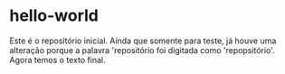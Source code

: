 # hello-world
Este é o repositório inicial. Ainda que somente para teste, já houve uma alteração porque a palavra 'repositório foi digitada como 'repopsitório'. Agora temos o texto final.

